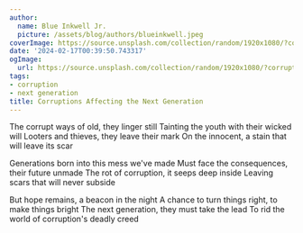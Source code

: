 ```yaml
---
author:
  name: Blue Inkwell Jr.
  picture: /assets/blog/authors/blueinkwell.jpeg
coverImage: https://source.unsplash.com/collection/random/1920x1080/?corruption
date: '2024-02-17T00:39:50.743317'
ogImage:
  url: https://source.unsplash.com/collection/random/1920x1080/?corruption
tags:
- corruption
- next generation
title: Corruptions Affecting the Next Generation
---
```


The corrupt ways of old, they linger still
Tainting the youth with their wicked will
Looters and thieves, they leave their mark
On the innocent, a stain that will leave its scar

Generations born into this mess we've made
Must face the consequences, their future unmade
The rot of corruption, it seeps deep inside
Leaving scars that will never subside

But hope remains, a beacon in the night
A chance to turn things right, to make things bright
The next generation, they must take the lead
To rid the world of corruption's deadly creed